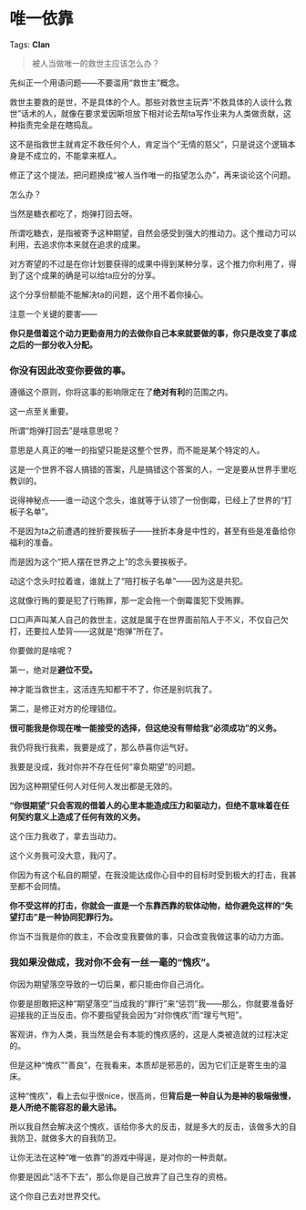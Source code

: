 # 唯一依靠

Tags: **Clan**

> 被人当做唯一的救世主应该怎么办？



先纠正一个用语问题——不要滥用“救世主”概念。

救世主要救的是世，不是具体的个人。那些对救世主玩弄“不救具体的人谈什么救世”话术的人，就像在要求爱因斯坦放下相对论去帮ta写作业来为人类做贡献，这种指责完全是在瞎捣乱。

这不是指救世主就肯定不救任何个人，肯定当个“无情的慈父”，只是说这个逻辑本身是不成立的，不能拿来框人。

  


修正了这个提法，把问题换成“被人当作唯一的指望怎么办”，再来谈论这个问题。

怎么办？

当然是糖衣都吃了，炮弹打回去呀。

所谓吃糖衣，是指被寄予这种期望，自然会感受到强大的推动力。这个推动力可以利用，去追求你本来就在追求的成果。

对方寄望的不过是在你计划要获得的成果中得到某种分享，这个推力你利用了，得到了这个成果的确是可以给ta应分的分享。

这个分享份额能不能解决ta的问题，这个用不着你操心。

注意一个关键的要害——

**你只是借着这个动力更勤奋用力的去做你自己本来就要做的事，你只是改变了事成之后的一部分收入分配。**

### **你没有因此改变你要做的事。**

遵循这个原则，你将这事的影响限定在了**绝对有利**的范围之内。

这一点至关重要。

  


  


所谓“炮弹打回去”是啥意思呢？

意思是人真正的唯一的指望只能是这整个世界，而不能是某个特定的人。

这是一个世界不容人搞错的答案，凡是搞错这个答案的人，一定是要从世界手里吃教训的。

说得神秘点——谁一动这个念头，谁就等于认领了一份倒霉，已经上了世界的“打板子名单”。

不是因为ta之前遭遇的挫折要挨板子——挫折本身是中性的，甚至有些是准备给你福利的准备。

而是因为这个“把人摆在世界之上”的念头要挨板子。

动这个念头时拉着谁，谁就上了“陪打板子名单”——因为这是共犯。

这就像行贿的要是犯了行贿罪，那一定会拖一个倒霉蛋犯下受贿罪。

口口声声叫某人自己的救世主，这就是属于在世界面前陷人于不义，不仅自己欠打，还要拉人垫背——这就是“炮弹”所在了。

你要做的是啥呢？

第一，绝对是**避位不受。**

神才能当救世主，这活连先知都干不了，你还是别坑我了。

第二，是修正对方的伦理错位。

**很可能我是你现在唯一能接受的选择，但这绝没有带给我“必须成功”的义务。**

我仍将我行我素，我要是成了，那么恭喜你运气好。

我要是没成，我对你并不存在任何“辜负期望”的问题。

因为这种期望任何人对任何人发出都是无效的。

**“你很期望”只会客观的借着人的心里本能造成压力和驱动力，但绝不意味着在任何契约意义上造成了任何有效的义务。**

这个压力我收了，拿去当动力。

这个义务我可没大意，我闪了。

你因为有这个私自的期望，在我没能达成你心目中的目标时受到极大的打击，我甚至都不会同情。

**你不受这样的打击，你就会一直是一个东靠西靠的软体动物，给你避免这样的“失望打击”是一种协同犯罪行为。**

  


你当不当我是你的救主，不会改变我要做的事，只会改变我做这事的动力方面。

### 我如果没做成，我对你不会有一丝一毫的“愧疚”。

你因为期望落空导致的一切后果，都只能由你自己消化。

你要是胆敢把这种“期望落空”当成我的“罪行”来“惩罚”我——那么，你就要准备好迎接我的正当反击。你不要指望我会因为“对你愧疚”而“理亏气短”。

  


客观讲，作为人类，我当然是会有本能的愧疚感的，这是人类被造就的过程决定的。

但是这种“愧疚”“善良”，在我看来，本质却是邪恶的，因为它们正是寄生虫的温床。

这种“愧疚”，看上去似乎很nice，很高尚，但**背后是一种自认为是神的极端傲慢，是人所绝不能容忍的最大忌讳。**

所以我自然会解决这个愧疚，该给你多大的反击，就是多大的反击，该做多大的自我防卫，就做多大的自我防卫。

  


让你无法在这种“唯一依靠”的游戏中得逞，是对你的一种贡献。

你要是因此“活不下去”，那么你是自己放弃了自己生存的资格。

这个你自己去对世界交代。



